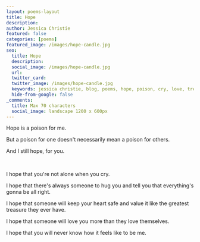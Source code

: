 ```yaml
---
layout: poems-layout
title: Hope
description: 
author: Jessica Christie
featured: false
categories: [poems]
featured_image: /images/hope-candle.jpg
seo:
  title: Hope
  description: 
  social_image: /images/hope-candle.jpg
  url:
  twitter_card:
  twitter_image: /images/hope-candle.jpg
  keywords: jessica christie, blog, poems, hope, poison, cry, love, treasure, alone, safe
  hide-from-google: false
_comments:
  title: Max 70 characters
  social_image: landscape 1200 x 600px
---
```

Hope is a poison for me.

But a poison for one doesn't necessarily mean a poison for others.

And I still hope, for you.

&nbsp;

I hope that you're not alone when you cry.

I hope that there's always someone to hug you and tell you that everything's gonna be all right.

I hope that someone will keep your heart safe and value it like the greatest treasure they ever have.

I hope that someone will love you more than they love themselves.

I hope that you will never know how it feels like to be me.

&nbsp;
